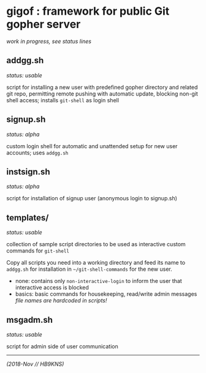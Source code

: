 # gigof : framework for public Git gopher server

*work in progress, see status lines*

## addgg.sh

*status: usable*

script for installing a new user with predefined gopher directory and
related git repo, permitting remote pushing with automatic update,
blocking non-git shell access; installs `git-shell` as login shell

## signup.sh

*status: alpha*

custom login shell for automatic and unattended setup for new user
accounts; uses `addgg.sh`

## instsign.sh

*status: alpha*

script for installation of signup user
(anonymous login to signup.sh)

## templates/

*status: usable*

collection of sample script directories to be used
as interactive custom commands for `git-shell`

Copy all scripts you need into a working directory and feed its name
to `addgg.sh` for installation in `~/git-shell-commands` for the
new user.

+ none: contains only `non-interactive-login` to inform the
  user that interactive access is blocked
+ basics: basic commands for housekeeping, read/write admin messages
  *file names are hardcoded in scripts!*

## msgadm.sh

*status: usable*

script for admin side of user communication

---

*(2018-Nov // HB9KNS)*
